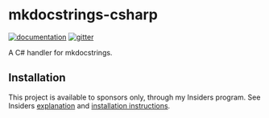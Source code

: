 # mkdocstrings-csharp

[![documentation](https://img.shields.io/badge/docs-mkdocs-708FCC.svg?style=flat)](https://mkdocstrings.github.io/csharp/)
[![gitter](https://badges.gitter.im/join%20chat.svg)](https://app.gitter.im/#/room/#csharp:gitter.im)

A C# handler for mkdocstrings.

## Installation

This project is available to sponsors only, through my Insiders program.
See Insiders [explanation](https://mkdocstrings.github.io/csharp/insiders/)
and [installation instructions](https://mkdocstrings.github.io/csharp/insiders/installation/).
